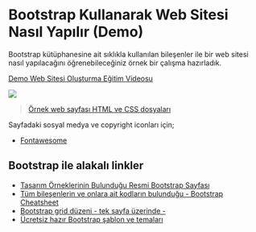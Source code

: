 # Bootstrap Kullanarak Web Sitesi Nasıl Yapılır (Demo)

Bootstrap kütüphanesine ait sıklıkla kullanılan bileşenler ile bir web sitesi nasıl yapılacağını öğrenebileceğiniz örnek bir çalışma hazırladık.

[Demo Web Sitesi Oluşturma Eğitim Videosu](https://drive.google.com/file/d/1DABuYd2qEHxdSeHrp5y5cKImzICPj24N/view?usp=sharing)

![](https://raw.githubusercontent.com/Kodluyoruz/taskforce/main/bootstrap/bootstrap-kullanarak-web-sitesi-nasil-yapilir-demo/figures/web-sayfasi.png)

>[Örnek web sayfası HTML ve CSS dosyaları](https://github.com/kt-sec/taskforce/tree/bootstrap/bootstrap/bootstrap-kullanarak-web-sitesi-nasil-yapilir-demo/src)

Sayfadaki sosyal medya ve copyright iconları için;
- [Fontawesome](https://fontawesome.com/how-to-use/on-the-web/setup/hosting-font-awesome-yourself)

## Bootstrap ile alakalı linkler
- [Tasarım Örneklerinin Bulunduğu Resmi Bootstrap Sayfası](https://getbootstrap.com/docs/5.0/examples/)
- [Tüm bileşenlerin ve onlara ait kodların bulunduğu - Bootstrap Cheatsheet](https://hackerthemes.com/bootstrap-cheatsheet/)
- [Bootstrap grid düzeni - tek sayfa üzerinde -](https://getbootstrap.com/docs/4.0/examples/grid/)
- [Ücretsiz hazır Bootstrap şablon ve temaları](https://startbootstrap.com/?showAngular=false&showVue=false&showPro=false)
